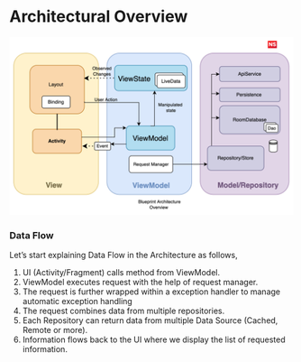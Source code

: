 # Architectural Overview

![arch_diagram.png](https://github.com/NeoSOFT-Technologies/mobile-android/blob/6ad55707fa1b84f743aaa6288608d401e4e75f1f/wiki/assets/arch_diagram.png)


### Data Flow

Let’s start explaining Data Flow in the Architecture as follows,

1. UI (Activity/Fragment) calls method from ViewModel.
2. ViewModel executes request with the help of request manager.
3. The request is further wrapped within a exception handler to manage automatic exception handling
4. The request combines data from multiple repositories.
5. Each Repository can return data from multiple Data Source (Cached, Remote or more).
6. Information flows back to the UI where we display the list of requested information.
